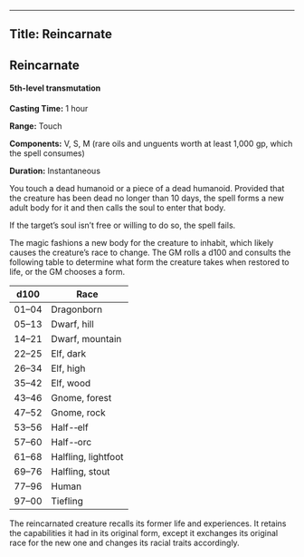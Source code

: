 -------------------------
Title: Reincarnate
-------------------------

## Reincarnate

#### 5th-level transmutation


**Casting Time:** 1 hour

**Range:** Touch

**Components:** V, S, M (rare oils and unguents worth at
least 1,000 gp, which the spell consumes)

**Duration:** Instantaneous


You touch a dead humanoid or a piece of a dead humanoid. Provided that
the creature has been dead no longer than 10 days, the spell forms a new
adult body for it and then calls the soul to enter that body.

If the target’s soul isn’t free or willing to do so, the spell fails.

The magic fashions a new body for the creature to inhabit, which likely
causes the creature’s race to change. The GM rolls a d100 and consults
the following table to determine what form the creature takes when
restored to life, or the GM chooses a form.

|d100|Race|
|---|---|
|01–04|Dragonborn|
|05–13|Dwarf, hill|
|14–21|Dwarf, mountain|
|22–25|Elf, dark|
|26–34|Elf, high|
|35–42|Elf, wood|
|43–46|Gnome, forest|
|47–52|Gnome, rock|
|53–56|Half-­‐elf|
|57–60|Half-­‐orc|
|61–68|Halfling, lightfoot|
|69–76|Halfling, stout|
|77–96|Human|
|97–00|Tiefling|

The reincarnated creature recalls its former life and experiences. It
retains the capabilities it had in its original form, except it
exchanges its original race for the new one and changes its racial
traits accordingly.


